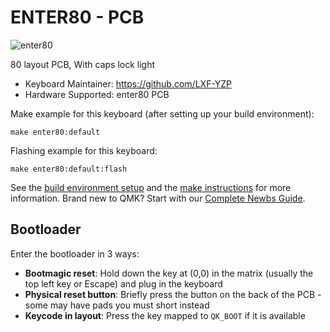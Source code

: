 # ENTER80 - PCB

![enter80](https://i.imgur.com/rH9m5Ysh.jpg)

80 layout PCB, With caps lock light

* Keyboard Maintainer: https://github.com/LXF-YZP
* Hardware Supported: enter80 PCB

Make example for this keyboard (after setting up your build environment):
    
    make enter80:default
    
Flashing example for this keyboard:

    make enter80:default:flash
    
See the [build environment setup](https://docs.qmk.fm/#/getting_started_build_tools) and the [make instructions](https://docs.qmk.fm/#/getting_started_make_guide) for more information. Brand new to QMK? Start with our [Complete Newbs Guide](https://docs.qmk.fm/#/newbs).

## Bootloader

Enter the bootloader in 3 ways:

* **Bootmagic reset**: Hold down the key at (0,0) in the matrix (usually the top left key or Escape) and plug in the keyboard
* **Physical reset button**: Briefly press the button on the back of the PCB - some may have pads you must short instead
* **Keycode in layout**: Press the key mapped to `QK_BOOT` if it is available
